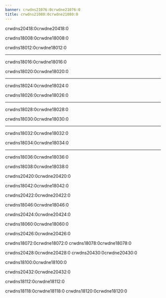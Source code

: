 ```yaml
---
banner: crwdns21076:0crwdne21076:0
title: crwdns21080:0crwdne21080:0
---
```


<div id="conrols" class="section-title">crwdns20418:0crwdne20418:0</div>
<div class="section-body">
    <div class="button-action-group">
        <p class="button-action button">crwdns18008:0crwdne18008:0</p>
        <p class="button-action-text">crwdns18012:0crwdne18012:0</p>
    </div>
    <hr>
    <div class="button-action-group">
        <p class="button-action button">crwdns18016:0crwdne18016:0</p>
        <p class="button-action-text">crwdns18020:0crwdne18020:0</p>
    </div>
    <hr>
    <div class="button-action-group">
        <p class="button-action button">crwdns18024:0crwdne18024:0</p>
        <p class="button-action-text">crwdns18026:0crwdne18026:0</p>
    </div>
    <hr>
    <div class="button-action-group">
        <p class="button-action button">crwdns18028:0crwdne18028:0</p>
        <p class="button-action-text">crwdns18030:0crwdne18030:0</p>
    </div>
    <hr>
    <div class="button-action-group">
        <p class="button-action button">crwdns18032:0crwdne18032:0</p>
        <p class="button-action-text">crwdns18034:0crwdne18034:0</p>
    </div>
    <hr>
    <div class="button-action-group">
        <p class="button-action button">crwdns18036:0crwdne18036:0</p>
        <p class="button-action-text">crwdns18038:0crwdne18038:0</p>
    </div>
</div>

<div id="gui-settings" class="section-title">crwdns20420:0crwdne20420:0</div>
<div class="section-body">
    <p>crwdns18042:0crwdne18042:0</p>
</div>

<div id="emulation-hb-settings" class="section-title">crwdns20422:0crwdne20422:0</div>
<div class="section-body">
    <p>crwdns18046:0crwdne18046:0</p>
</div>

<div id="gbarunner2-settings" class="section-title">crwdns20424:0crwdne20424:0</div>
<div class="section-body">
    <p>crwdns18060:0crwdne18060:0</p>
</div>

<div id="games-and-apps-settings" class="section-title">crwdns20426:0crwdne20426:0</div>
<div class="section-body">
    <p>crwdns18072:0crwdne18072:0 crwdns18078:0crwdne18078:0</p>
</div>

<div id="misc-settings" class="section-title">crwdns20428:0crwdne20428:0 crwdns20430:0crwdne20430:0</div>
<div class="section-body">
    <p>crwdns18100:0crwdne18100:0</p>
</div>

<div id="unlaunch-settings" class="section-title">crwdns20432:0crwdne20432:0</div>
<div class="section-body">
    <p>crwdns18112:0crwdne18112:0</p>
    <p>crwdns18118:0crwdne18118:0 crwdns18120:0crwdne18120:0</p>
</div>
